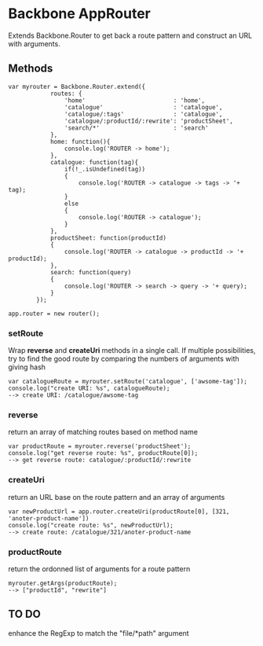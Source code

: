 # Backbone AppRouter

Extends Backbone.Router to get back a route pattern and construct an URL with arguments.

## Methods

	var myrouter = Backbone.Router.extend({
				routes: {
					'home'                         : 'home',
					'catalogue'                    : 'catalogue',
					'catalogue/:tags'              : 'catalogue',
					'catalogue/:productId/:rewrite': 'productSheet',
					'search/*'                     : 'search'
				},
				home: function(){
					console.log('ROUTER -> home'); 
				},
				catalogue: function(tag){
					if(!_.isUndefined(tag))
					{
						console.log('ROUTER -> catalogue -> tags -> '+ tag);
					}
					else
					{
						console.log('ROUTER -> catalogue');
					}
				},
				productSheet: function(productId)
				{
					console.log('ROUTER -> catalogue -> productId -> '+ productId);
				},
				search: function(query)
				{
					console.log('ROUTER -> search -> query -> '+ query);
				}
			});

	app.router = new router(); 

### setRoute

Wrap __reverse__ and __createUri__ methods in a single call. If multiple possibilities, try to find the good route by comparing the numbers of arguments with giving hash 

	var catalogueRoute = myrouter.setRoute('catalogue', ['awsome-tag']);
	console.log("create URI: %s", catalogueRoute);
	--> create URI: /catalogue/awsome-tag

### reverse

return an array of matching routes based on method name

	var productRoute = myrouter.reverse('productSheet');
	console.log("get reverse route: %s", productRoute[0]);
	--> get reverse route: catalogue/:productId/:rewrite

### createUri

return an URL base on the route pattern and an array of arguments

	var newProductUrl = app.router.createUri(productRoute[0], [321, 'anoter-product-name'])
	console.log("create route: %s", newProductUrl);
	--> create route: /catalogue/321/anoter-product-name

### productRoute

return the ordonned list of arguments for a route pattern

	myrouter.getArgs(productRoute);
	--> ["productId", "rewrite"]

## TO DO

enhance the RegExp to match the "file/*path" argument

